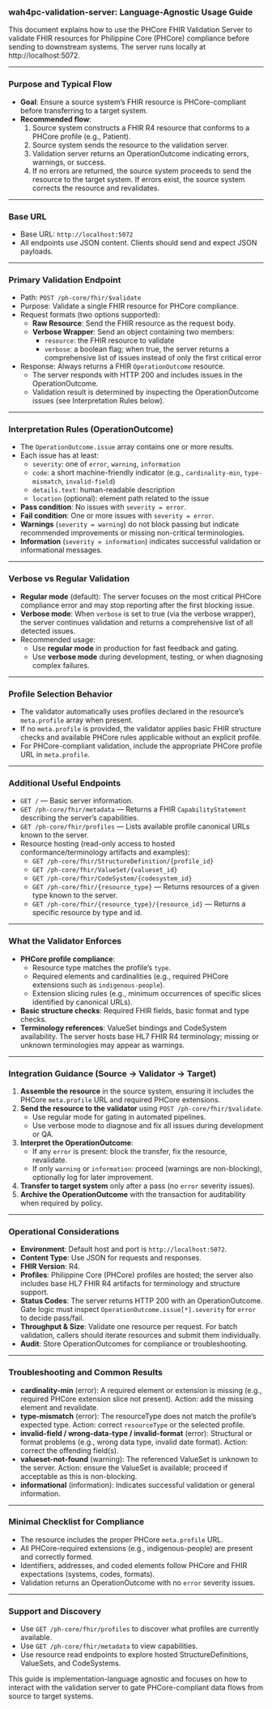 ### wah4pc-validation-server: Language-Agnostic Usage Guide

This document explains how to use the PHCore FHIR Validation Server to validate FHIR resources for Philippine Core (PHCore) compliance before sending to downstream systems. The server runs locally at http://localhost:5072.

---

### Purpose and Typical Flow
- **Goal**: Ensure a source system’s FHIR resource is PHCore-compliant before transferring to a target system.
- **Recommended flow**:
  1) Source system constructs a FHIR R4 resource that conforms to a PHCore profile (e.g., Patient).
  2) Source system sends the resource to the validation server.
  3) Validation server returns an OperationOutcome indicating errors, warnings, or success.
  4) If no errors are returned, the source system proceeds to send the resource to the target system. If errors exist, the source system corrects the resource and revalidates.

---

### Base URL
- Base URL: `http://localhost:5072`
- All endpoints use JSON content. Clients should send and expect JSON payloads.

---

### Primary Validation Endpoint
- Path: `POST /ph-core/fhir/$validate`
- Purpose: Validate a single FHIR resource for PHCore compliance.
- Request formats (two options supported):
  - **Raw Resource**: Send the FHIR resource as the request body.
  - **Verbose Wrapper**: Send an object containing two members:
    - `resource`: the FHIR resource to validate
    - `verbose`: a boolean flag; when true, the server returns a comprehensive list of issues instead of only the first critical error
- Response: Always returns a FHIR `OperationOutcome` resource.
  - The server responds with HTTP 200 and includes issues in the OperationOutcome.
  - Validation result is determined by inspecting the OperationOutcome issues (see Interpretation Rules below).

---

### Interpretation Rules (OperationOutcome)
- The `OperationOutcome.issue` array contains one or more results.
- Each issue has at least:
  - `severity`: one of `error`, `warning`, `information`
  - `code`: a short machine-friendly indicator (e.g., `cardinality-min`, `type-mismatch`, `invalid-field`)
  - `details.text`: human-readable description
  - `location` (optional): element path related to the issue
- **Pass condition**: No issues with `severity = error`.
- **Fail condition**: One or more issues with `severity = error`.
- **Warnings** (`severity = warning`) do not block passing but indicate recommended improvements or missing non-critical terminologies.
- **Information** (`severity = information`) indicates successful validation or informational messages.

---

### Verbose vs Regular Validation
- **Regular mode** (default): The server focuses on the most critical PHCore compliance error and may stop reporting after the first blocking issue.
- **Verbose mode**: When `verbose` is set to true (via the verbose wrapper), the server continues validation and returns a comprehensive list of all detected issues.
- Recommended usage:
  - Use **regular mode** in production for fast feedback and gating.
  - Use **verbose mode** during development, testing, or when diagnosing complex failures.

---

### Profile Selection Behavior
- The validator automatically uses profiles declared in the resource’s `meta.profile` array when present.
- If no `meta.profile` is provided, the validator applies basic FHIR structure checks and available PHCore rules applicable without an explicit profile.
- For PHCore-compliant validation, include the appropriate PHCore profile URL in `meta.profile`.

---

### Additional Useful Endpoints
- `GET /` — Basic server information.
- `GET /ph-core/fhir/metadata` — Returns a FHIR `CapabilityStatement` describing the server’s capabilities.
- `GET /ph-core/fhir/profiles` — Lists available profile canonical URLs known to the server.
- Resource hosting (read-only access to hosted conformance/terminology artifacts and examples):
  - `GET /ph-core/fhir/StructureDefinition/{profile_id}`
  - `GET /ph-core/fhir/ValueSet/{valueset_id}`
  - `GET /ph-core/fhir/CodeSystem/{codesystem_id}`
  - `GET /ph-core/fhir/{resource_type}` — Returns resources of a given type known to the server.
  - `GET /ph-core/fhir/{resource_type}/{resource_id}` — Returns a specific resource by type and id.

---

### What the Validator Enforces
- **PHCore profile compliance**:
  - Resource type matches the profile’s `type`.
  - Required elements and cardinalities (e.g., required PHCore extensions such as `indigenous-people`).
  - Extension slicing rules (e.g., minimum occurrences of specific slices identified by canonical URLs).
- **Basic structure checks**: Required FHIR fields, basic format and type checks.
- **Terminology references**: ValueSet bindings and CodeSystem availability. The server hosts base HL7 FHIR R4 terminology; missing or unknown terminologies may appear as warnings.

---

### Integration Guidance (Source → Validator → Target)
1) **Assemble the resource** in the source system, ensuring it includes the PHCore `meta.profile` URL and required PHCore extensions.
2) **Send the resource to the validator** using `POST /ph-core/fhir/$validate`.
   - Use regular mode for gating in automated pipelines.
   - Use verbose mode to diagnose and fix all issues during development or QA.
3) **Interpret the OperationOutcome**:
   - If any `error` is present: block the transfer, fix the resource, revalidate.
   - If only `warning` or `information`: proceed (warnings are non-blocking), optionally log for later improvement.
4) **Transfer to target system** only after a pass (no `error` severity issues).
5) **Archive the OperationOutcome** with the transaction for auditability when required by policy.

---

### Operational Considerations
- **Environment**: Default host and port is `http://localhost:5072`.
- **Content Type**: Use JSON for requests and responses.
- **FHIR Version**: R4.
- **Profiles**: Philippine Core (PHCore) profiles are hosted; the server also includes base HL7 FHIR R4 artifacts for terminology and structure support.
- **Status Codes**: The server returns HTTP 200 with an OperationOutcome. Gate logic must inspect `OperationOutcome.issue[*].severity` for `error` to decide pass/fail.
- **Throughput & Size**: Validate one resource per request. For batch validation, callers should iterate resources and submit them individually.
- **Audit**: Store OperationOutcomes for compliance or troubleshooting.

---

### Troubleshooting and Common Results
- **cardinality-min** (error): A required element or extension is missing (e.g., required PHCore extension slice not present). Action: add the missing element and revalidate.
- **type-mismatch** (error): The resourceType does not match the profile’s expected type. Action: correct `resourceType` or the selected profile.
- **invalid-field / wrong-data-type / invalid-format** (error): Structural or format problems (e.g., wrong data type, invalid date format). Action: correct the offending field(s).
- **valueset-not-found** (warning): The referenced ValueSet is unknown to the server. Action: ensure the ValueSet is available; proceed if acceptable as this is non-blocking.
- **informational** (information): Indicates successful validation or general information.

---

### Minimal Checklist for Compliance
- The resource includes the proper PHCore `meta.profile` URL.
- All PHCore-required extensions (e.g., indigenous-people) are present and correctly formed.
- Identifiers, addresses, and coded elements follow PHCore and FHIR expectations (systems, codes, formats).
- Validation returns an OperationOutcome with no `error` severity issues.

---

### Support and Discovery
- Use `GET /ph-core/fhir/profiles` to discover what profiles are currently available.
- Use `GET /ph-core/fhir/metadata` to view capabilities.
- Use resource read endpoints to explore hosted StructureDefinitions, ValueSets, and CodeSystems.

This guide is implementation-language agnostic and focuses on how to interact with the validation server to gate PHCore-compliant data flows from source to target systems.
